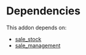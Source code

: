 # Dependencies

This addon depends on:

- [sale_stock](../../odoo-bringout-oca-ocb-sale_stock)
- [sale_management](../../odoo-bringout-oca-ocb-sale_management)
